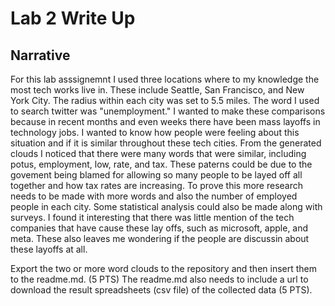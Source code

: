 # Lab 2 Write Up

## Narrative
For this lab asssignemnt I used three locations where to my knowledge the most tech works live in. These include Seattle, San Francisco, and New York City. The radius within each city was set to 5.5 miles. The word I used to search twitter was "unemployment." I wanted to make these comparisons because in recent months and even weeks there have been mass layoffs in technology jobs. I wanted to know how people were feeling about this situation and if it is similar throughout these tech cities. From the generated clouds I noticed that there were many words that were similar, including potus, employment, low, rate, and tax. These paterns could be due to the govement being blamed for allowing so many people to be layed off all together and how tax rates are increasing. To prove this more research needs to be made with more words and also the number of employed people in each city. Some statistical analysis could also be made along with surveys. I found it interesting that there was little mention of the tech companies that have cause these lay offs, such as microsoft, apple, and meta. These also leaves me wondering if the people are discussin about these layoffs at all. 



Export the two or more word clouds to the repository and then insert them to the readme.md. (5 PTS)
The readme.md also needs to include a url to download the result spreadsheets (csv file) of the collected data (5 PTS).